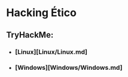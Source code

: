 # Hacking Ético 


## TryHackMe:

- ### [Linux][Linux/Linux.md]
- ### [Windows][Windows/Windows.md]

